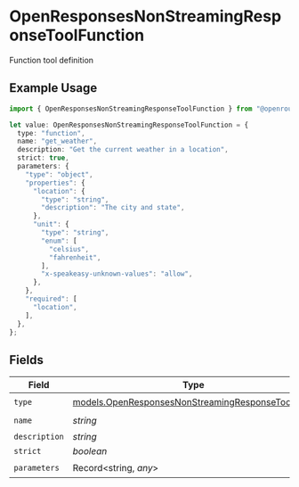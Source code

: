 # OpenResponsesNonStreamingResponseToolFunction

Function tool definition

## Example Usage

```typescript
import { OpenResponsesNonStreamingResponseToolFunction } from "@openrouter/sdk/models";

let value: OpenResponsesNonStreamingResponseToolFunction = {
  type: "function",
  name: "get_weather",
  description: "Get the current weather in a location",
  strict: true,
  parameters: {
    "type": "object",
    "properties": {
      "location": {
        "type": "string",
        "description": "The city and state",
      },
      "unit": {
        "type": "string",
        "enum": [
          "celsius",
          "fahrenheit",
        ],
        "x-speakeasy-unknown-values": "allow",
      },
    },
    "required": [
      "location",
    ],
  },
};
```

## Fields

| Field                                                                                                      | Type                                                                                                       | Required                                                                                                   | Description                                                                                                |
| ---------------------------------------------------------------------------------------------------------- | ---------------------------------------------------------------------------------------------------------- | ---------------------------------------------------------------------------------------------------------- | ---------------------------------------------------------------------------------------------------------- |
| `type`                                                                                                     | [models.OpenResponsesNonStreamingResponseToolType](../models/openresponsesnonstreamingresponsetooltype.md) | :heavy_check_mark:                                                                                         | N/A                                                                                                        |
| `name`                                                                                                     | *string*                                                                                                   | :heavy_check_mark:                                                                                         | N/A                                                                                                        |
| `description`                                                                                              | *string*                                                                                                   | :heavy_minus_sign:                                                                                         | N/A                                                                                                        |
| `strict`                                                                                                   | *boolean*                                                                                                  | :heavy_minus_sign:                                                                                         | N/A                                                                                                        |
| `parameters`                                                                                               | Record<string, *any*>                                                                                      | :heavy_check_mark:                                                                                         | N/A                                                                                                        |